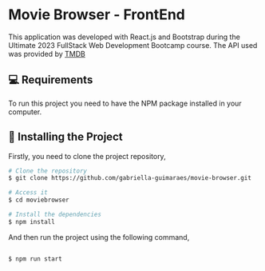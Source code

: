 <h1>Movie Browser - FrontEnd</h1>

This application was developed with React.js and Bootstrap during the Ultimate 2023 FullStack Web Development Bootcamp course. The API used was provided by <a href="https://www.themoviedb.org/">TMDB</a>

<h2 id="requirements">💻 Requirements</h2>
To run this project you need to have the NPM package installed in your computer. 

<h2 id="how-to-use"> 🚀 Installing the Project</h2>

Firstly, you need to clone the project repository,

```bash
# Clone the repository
$ git clone https://github.com/gabriella-guimaraes/movie-browser.git

# Access it
$ cd moviebrowser

# Install the dependencies
$ npm install
```

And then run the project using the following command,

```bash

$ npm run start

```